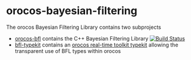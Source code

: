 # orocos-bayesian-filtering
The orocos Bayesian Filtering Library contains two subprojects
* [orocos-bfl](https://github.com/orocos/orocos-bayesian-filtering/tree/master/orocos_bfl) contains the C++ Bayesian Filtering Library [![Build Status](https://travis-ci.org/orocos/orocos-bayesian-filtering.svg?branch=master)](https://travis-ci.org/orocos/orocos-bayesian-filtering)
* [bfl-typekit](https://github.com/orocos/orocos-bayesian-filtering/tree/master/bfl_typekit) contains an [orocos real-time toolkit typekit](http://www.orocos.org/stable/documentation/rtt/v2.x/doc-xml/orocos-typekit-plugin.html#idp143792) allowing the transparent use of BFL types within orocos
